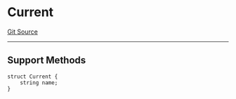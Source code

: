 # Current
[Git Source](https://github.com/metacontract/mc/blob/main/src/devkit/Flattened.sol)

---------------------
Support Methods
-----------------------


```solidity
struct Current {
    string name;
}
```

